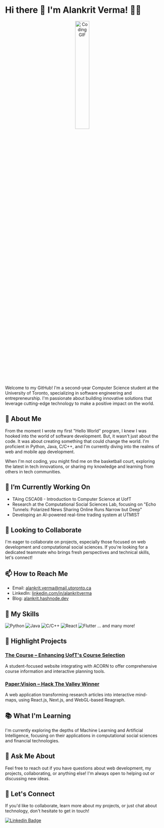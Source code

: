 # Hi there 👋 I'm Alankrit Verma! 👨‍💻

<p align="center">
  <img src="https://media.giphy.com/media/Cmr1OMJ2FN0B2/giphy.gif" alt="Coding GIF" width="30%">
</p>

Welcome to my GitHub! I'm a second-year Computer Science student at the University of Toronto, specializing in software engineering and entrepreneurship. I'm passionate about building innovative solutions that leverage cutting-edge technology to make a positive impact on the world. 

## 👀 About Me

From the moment I wrote my first "Hello World" program, I knew I was hooked into the world of software development. But, it wasn't just about the code. It was about creating something that could change the world. I'm proficient in Python, Java, C/C++, and I'm currently diving into the realms of web and mobile app development. 

When I'm not coding, you might find me on the basketball court, exploring the latest in tech innovations, or sharing my knowledge and learning from others in tech communities.

## 🌱 I’m Currently Working On

- TAing CSCA08 - Introduction to Computer Science at UofT
- Research at the Computational Social Sciences Lab, focusing on "Echo Tunnels: Polarized News Sharing Online Runs Narrow but Deep"
- Developing an AI-powered real-time trading system at UTMIST

## 💞️ Looking to Collaborate

I'm eager to collaborate on projects, especially those focused on web development and computational social sciences. If you're looking for a dedicated teammate who brings fresh perspectives and technical skills, let's connect!

## 📫 How to Reach Me

- Email: alankrit.verma@mail.utoronto.ca
- LinkedIn: [linkedin.com/in/alankritverma](https://linkedin.com/in/alankritverma)
- Blog: [alankrit.hashnode.dev](https://alankrit.hashnode.dev/)

## 🚀 My Skills

![Python](https://img.shields.io/badge/-Python-3776AB?style=for-the-badge&logo=python&logoColor=white)
![Java](https://img.shields.io/badge/-Java-007396?style=for-the-badge&logo=java&logoColor=white)
![C/C++](https://img.shields.io/badge/-C%2FC%2B%2B-A8B9CC?style=for-the-badge&logo=c%2B%2B&logoColor=white)
![React](https://img.shields.io/badge/-React-61DAFB?style=for-the-badge&logo=react&logoColor=black)
![Flutter](https://img.shields.io/badge/-Flutter-02569B?style=for-the-badge&logo=flutter&logoColor=white)
... and many more!

## 🌟 Highlight Projects

### [The Course – Enhancing UofT's Course Selection](https://github.com/AlankritVerma01/TheCourse)

A student-focused website integrating with ACORN to offer comprehensive course information and interactive planning tools. 

### [Paper:Vision – Hack The Valley Winner](https://github.com/AlankritVerma01/PaperVision)

A web application transforming research articles into interactive mind-maps, using React.js, Next.js, and WebGL-based Reagraph.

## 📚 What I'm Learning

I'm currently exploring the depths of Machine Learning and Artificial Intelligence, focusing on their applications in computational social sciences and financial technologies.

## 💬 Ask Me About

Feel free to reach out if you have questions about web development, my projects, collaborating, or anything else! I'm always open to helping out or discussing new ideas.

## 🤝 Let's Connect

If you'd like to collaborate, learn more about my projects, or just chat about technology, don't hesitate to get in touch!

[![Linkedin Badge](https://img.shields.io/badge/-Alankrit_Verma-blue?style=flat&logo=Linkedin&logoColor=white&link=https://linkedin.com/in/alankritverma)](https://linkedin.com/in/alankritverma)
